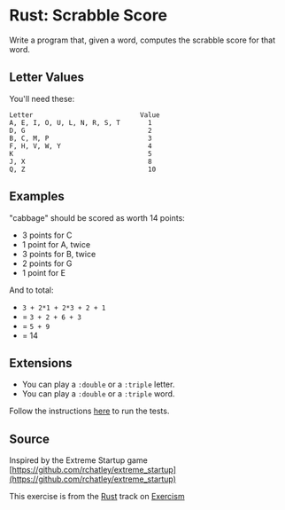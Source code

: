 # Rust: Scrabble Score

Write a program that, given a word, computes the scrabble score for that word.

## Letter Values

You'll need these:

```plain
Letter                           Value
A, E, I, O, U, L, N, R, S, T       1
D, G                               2
B, C, M, P                         3
F, H, V, W, Y                      4
K                                  5
J, X                               8
Q, Z                               10
```

## Examples
"cabbage" should be scored as worth 14 points:

- 3 points for C
- 1 point for A, twice
- 3 points for B, twice
- 2 points for G
- 1 point for E

And to total:

- `3 + 2*1 + 2*3 + 2 + 1`
- = `3 + 2 + 6 + 3`
- = `5 + 9`
- = 14

## Extensions
- You can play a `:double` or a `:triple` letter.
- You can play a `:double` or a `:triple` word.

Follow the instructions [here][rust-testing] to run the tests.

[rust-testing]: https://github.com/exercism/xrust/blob/master/docs/TESTS.md

## Source

Inspired by the Extreme Startup game [https://github.com/rchatley/extreme_startup](https://github.com/rchatley/extreme_startup)

This exercise is from the [Rust][rust] track on [Exercism][exercism]

[exercism]: http://exercism.io
[rust]: http://exercism.io/languages/rust



